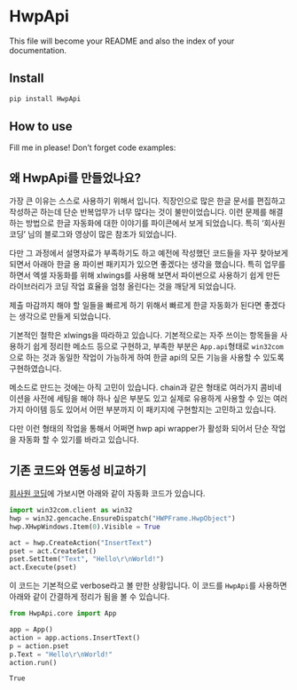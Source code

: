 HwpApi
================

<!-- WARNING: THIS FILE WAS AUTOGENERATED! DO NOT EDIT! -->

This file will become your README and also the index of your
documentation.

## Install

``` sh
pip install HwpApi
```

## How to use

Fill me in please! Don’t forget code examples:

## 왜 HwpApi를 만들었나요?

가장 큰 이유는 스스로 사용하기 위해서 입니다. 직장인으로 많은 한글
문서를 편집하고 작성하곤 하는데 단순 반복업무가 너무 많다는 것이
불만이었습니다. 이런 문제를 해결하는 방법으로 한글 자동화에 대한
이야기를 파이콘에서 보게 되었습니다. 특히 ‘회사원 코딩’ 님의 블로그와
영상이 많은 참조가 되었습니다.

다만 그 과정에서 설명자료가 부족하기도 하고 예전에 작성했던 코드들을
자꾸 찾아보게 되면서 아래아 한글 용 파이썬 패키지가 있으면 좋겠다는
생각을 했습니다. 특히 업무를 하면서 엑셀 자동화를 위해 xlwings를 사용해
보면서 파이썬으로 사용하기 쉽게 만든 라이브러리가 코딩 작업 효율을 엄청
올린다는 것을 깨닫게 되었습니다.

제출 마감까지 해야 할 일들을 빠르게 하기 위해서 빠르게 한글 자동화가
된다면 좋겠다는 생각으로 만들게 되었습니다.

기본적인 철학은 xlwings을 따라하고 있습니다. 기본적으로는 자주 쓰이는
항목들을 사용하기 쉽게 정리한 메소드 등으로 구현하고, 부족한 부분은
`App.api`형태로 `win32com`으로 하는 것과 동일한 작업이 가능하게 하여
한글 api의 모든 기능을 사용할 수 있도록 구현하였습니다.

메소드로 만드는 것에는 아직 고민이 있습니다. chain과 같은 형태로
여러가지 콤비네이션을 사전에 세팅을 해야 하나 싶은 부분도 있고 실제로
유용하게 사용할 수 있는 여러가지 아이템 등도 있어서 어떤 부분까지 이
패키지에 구현할지는 고민하고 있습니다.

다만 이런 형태의 작업을 통해서 어쩌면 hwp api wrapper가 활성화 되어서
단순 작업을 자동화 할 수 있기를 바라고 있습니다.

## 기존 코드와 연동성 비교하기

[회사원 코딩](https://employeecoding.tistory.com/72)에 가보시면 아래와
같이 자동화 코드가 있습니다.

``` python
import win32com.client as win32
hwp = win32.gencache.EnsureDispatch("HWPFrame.HwpObject")
hwp.XHwpWindows.Item(0).Visible = True

act = hwp.CreateAction("InsertText")
pset = act.CreateSet()
pset.SetItem("Text", "Hello\r\nWorld!")
act.Execute(pset)
```

이 코드는 기본적으로 verbose라고 볼 만한 상황입니다. 이 코드를
`HwpApi`를 사용하면 아래와 같이 간결하게 정리가 됨을 볼 수 있습니다.

``` python
from HwpApi.core import App

app = App()
action = app.actions.InsertText()
p = action.pset
p.Text = "Hello\r\nWorld!"
action.run()
```

    True
